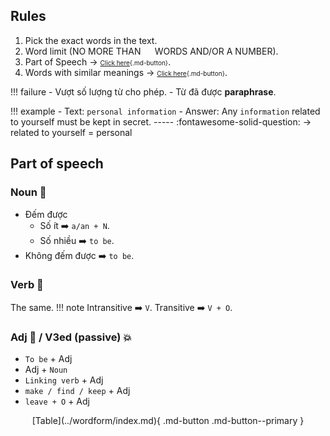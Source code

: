 ## Rules
1. Pick the exact words in the text.
2. Word limit (NO MORE THAN ``  `` WORDS AND/OR A NUMBER).
3. Part of Speech $\rightarrow$ <font size="1">[Click here](../wordform/wordformlist.md){.md-button}</font>.
4. Words with similar meanings $\rightarrow$ <font size="1">[Click here](../synonyms/index.md){.md-button}</font>.

!!! failure
      - Vượt số lượng từ cho phép.
      - Từ đã được **paraphrase**.

!!! example
    - Text: ``personal information``
    - Answer: Any ``information`` related to yourself must be kept in secret.
    -----
    :fontawesome-solid-question: $\rightarrow$ related to yourself = personal

## Part of speech
### Noun 🧒
- Đếm được
    - Số ít ➡️ `` a/an + N ``.
    - Số nhiều ➡️ ``to be``.
- Không đếm được ➡️ ``to be``.
### Verb 🏃
The same.
!!! note
    Intransitive ➡️ ``V``. Transitive ➡️ ``V + O``.
### Adj 🥀 / V3ed (passive) 💥
- ``To be`` + Adj
- Adj + ``Noun``
- ``Linking verb`` + Adj
- ``make / find / keep`` + Adj
- ``leave + O`` + Adj
<center>[Table](../wordform/index.md){ .md-button .md-button--primary }<center/>